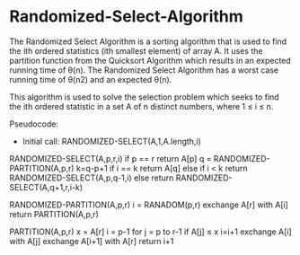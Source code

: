 # Randomized-Select-Algorithm
The Randomized Select Algorithm is a sorting algorithm that is used to find the ith ordered statistics (ith smallest element) of array A. It uses the partition function from the Quicksort Algorithm which results in an expected running time of θ(n). The Randomized Select Algorithm has a worst case running time of θ(n2) and an expected θ(n).

This algorithm is used to solve the selection problem which seeks to find the ith ordered statistic in a set A of n distinct numbers, where 1 ≤ i ≤ n.

Pseudocode:

- Initial call: RANDOMIZED-SELECT(A,1,A.length,i)

RANDOMIZED-SELECT(A,p,r,i)
if p == r
	return A[p]
q = RANDOMIZED-PARTITION(A,p,r)
k=q-p+1
if i == k
	return A[q]
else if i < k
	return RANDOMIZED-SELECT(A,p,q-1,i)
else
	return RANDOMIZED-SELECT(A,q+1,r,i-k)

RANDOMIZED-PARTITION(A,p,r)
i = RANADOM(p,r)
exchange A[r] with A[i]
return PARTITION(A,p,r)

PARTITION(A,p,r)
x = A[r]
i = p-1
for j = p to r-1
	if A[j] ≤ x
		i=i+1
		exchange A[i] with A[j]
exchange A[i+1] with A[r]
return i+1
